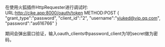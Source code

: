 在使用火狐插件HttpRequester进行调试时:
URL:http://cike.app:8000/oauth/token
METHOD:POST
{
"grant_type":"password",
"client_id":"2",
"username":"yiuked@vip.qq.com",
"password":"as616766"
}

期间会弹出窗口验证，输入oauth_clients中password_client为1的secret做为密码，
